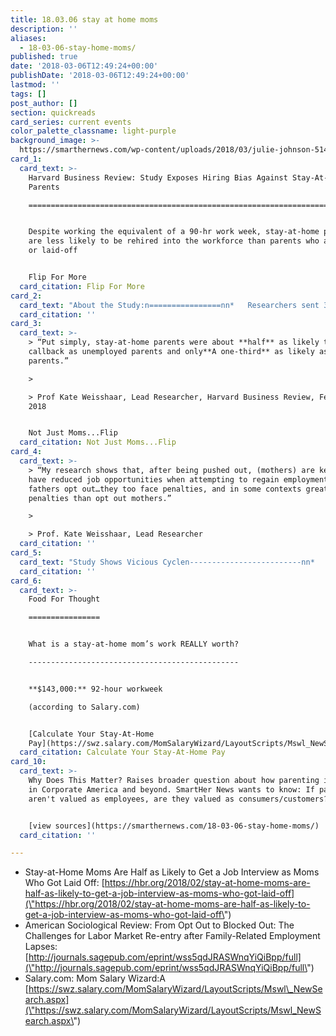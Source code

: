 ```yaml
---
title: 18.03.06 stay at home moms
description: ''
aliases:
  - 18-03-06-stay-home-moms/
published: true
date: '2018-03-06T12:49:24+00:00'
publishDate: '2018-03-06T12:49:24+00:00'
lastmod: ''
tags: []
post_author: []
section: quickreads
card_series: current events
color_palette_classname: light-purple
background_image: >-
  https://smarthernews.com/wp-content/uploads/2018/03/julie-johnson-514058-unsplash-scaled.jpg
card_1:
  card_text: >-
    Harvard Business Review: Study Exposes Hiring Bias Against Stay-At-Home
    Parents

    ===============================================================================


    Despite working the equivalent of a 90-hr work week, stay-at-home parents
    are less likely to be rehired into the workforce than parents who are fired
    or laid-off


    Flip For More
  card_citation: Flip For More
card_2:
  card_text: "About the Study:n================nn*   Researchers sent 3,000+ “fake” resumes to business in 50 cities.n*   Resumes featured three different types of “applicant” parents (currently employed,A unemployed, stay-at-home) with same level of experience, job history & skills.n*   Researchers tracked who got a ax1Ccall backax1D – then issued survey & collected responses."
  card_citation: ''
card_3:
  card_text: >-
    > “Put simply, stay-at-home parents were about **half** as likely to get a
    callback as unemployed parents and only**A one-third** as likely as employed
    parents.”

    > 

    > Prof Kate Weisshaar, Lead Researcher, Harvard Business Review, Feb 22,
    2018


    Not Just Moms...Flip
  card_citation: Not Just Moms...Flip
card_4:
  card_text: >-
    > “My research shows that, after being pushed out, (mothers) are kept out &
    have reduced job opportunities when attempting to regain employment.A When
    fathers opt out…they too face penalties, and in some contexts greater
    penalties than opt out mothers.”

    > 

    > Prof. Kate Weisshaar, Lead Researcher
  card_citation: ''
card_5:
  card_text: "Study Shows Vicious Cyclen-------------------------nn*   Stay-at-home parents are seen as less reliable & dependable thanA others because they are perceived as caring about family more than work.n*   An all-encompassing work life forces many parents out of traditional roles. Itax19s those same ax1Cexpectationsax1D that keep them from re-entering the workforce."
  card_citation: ''
card_6:
  card_text: >-
    Food For Thought

    ================


    What is a stay-at-home mom’s work REALLY worth?

    -----------------------------------------------


    **$143,000:** 92-hour workweek  

    (according to Salary.com)


    [Calculate Your Stay-At-Home
    Pay](https://swz.salary.com/MomSalaryWizard/LayoutScripts/Mswl_NewSearch.aspx)
  card_citation: Calculate Your Stay-At-Home Pay
card_10:
  card_text: >-
    Why Does This Matter? Raises broader question about how parenting is valued
    in Corporate America and beyond. SmartHer News wants to know: If parents
    aren't valued as employees, are they valued as consumers/customers?


    [view sources](https://smarthernews.com/18-03-06-stay-home-moms/)
  card_citation: ''

---
```

*   Stay-at-Home Moms Are Half as Likely to Get a Job Interview as Moms Who Got Laid Off: [https://hbr.org/2018/02/stay-at-home-moms-are-half-as-likely-to-get-a-job-interview-as-moms-who-got-laid-off](\"https://hbr.org/2018/02/stay-at-home-moms-are-half-as-likely-to-get-a-job-interview-as-moms-who-got-laid-off\")
*   American Sociological Review: From Opt Out to Blocked Out: The Challenges for Labor Market Re-entry after Family-Related Employment Lapses: [http://journals.sagepub.com/eprint/wss5qdJRASWnqYiQiBpp/full](\"http://journals.sagepub.com/eprint/wss5qdJRASWnqYiQiBpp/full\")
*   Salary.com: Mom Salary Wizard:A [https://swz.salary.com/MomSalaryWizard/LayoutScripts/Mswl\_NewSearch.aspx](\"https://swz.salary.com/MomSalaryWizard/LayoutScripts/Mswl_NewSearch.aspx\")